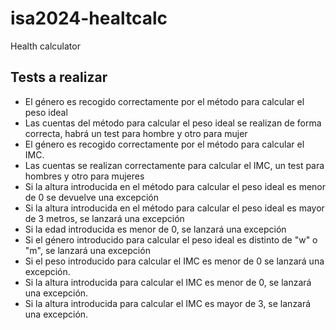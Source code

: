 # isa2024-healtcalc
Health calculator

## Tests a realizar
- El género es recogido correctamente por el método para calcular el peso ideal
- Las cuentas del método para calcular el peso ideal se realizan de forma correcta, habrá un test para hombre y otro para mujer
- El género es recogido correctamente por el método para calcular el IMC.
- Las cuentas se realizan correctamente para calcular el IMC, un test para hombres y otro para mujeres
- Si la altura introducida en el método para calcular el peso ideal es menor de 0 se devuelve una excepción
- Si la altura introducida en el método para calcular el peso ideal es mayor de 3 metros, se lanzará una excepción
- Si la edad introducida es menor de 0, se lanzará una excepción
- Si el género introducido para calcular el peso ideal es distinto de "w" o "m", se lanzará una excepción
- Si el peso introducido para calcular el IMC es menor de 0 se lanzará una excepción.
- Si la altura introducida para calcular el IMC es menor de 0, se lanzará una excepción.
- Si la altura introducida para calcular el IMC es mayor de 3, se lanzará una excepción.
